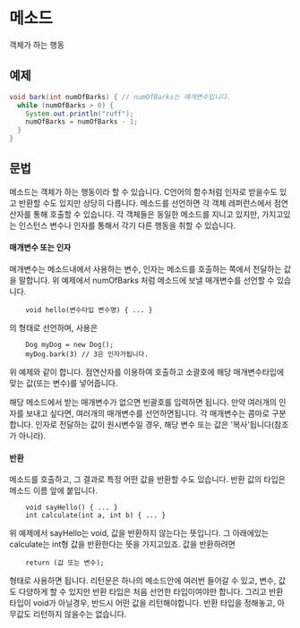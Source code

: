 메소드
======
객체가 하는 행동

예제
--------
```java
void bark(int numOfBarks) { // numOfBarks는 매개변수입니다.
  while (numOfBarks > 0) {
    System.out.println("ruff");
    numOfBarks = numOfBarks - 1;
  }
}
```

문법
-------
메소드는 객체가 하는 행동이라 할 수 있습니다. 
C언어의 함수처럼 인자로 받을수도 있고 반환할 수도 있지만 
상당히 다릅니다. 메소드를 선언하면 각 객체 레퍼런스에서 점연산자를 통해 
호출할 수 있습니다. 각 객체들은 동일한 메소드를 지니고 있지만, 가지고있는 인스턴스 변수나 
인자를 통해서 각기 다른 행동을 취할 수 있습니다. 

#### 매개변수 또는 인자
매개변수는 메소드내에서 사용하는 변수, 인자는 메소드를 호출하는 쪽에서 전달하는 값을 말합니다.
위 예제에서 numOfBarks 처럼 메소드에 보낼 매개변수를 선언할 수 있습니다. 
		
		void hello(변수타입 변수명) { ... }
의 형태로 선언하며, 사용은 

		Dog myDog = new Dog();
		myDog.bark(3) // 3은 인자가됩니다.
위 예제와 같이 합니다.
점연산자를 이용하여 호출하고 소괄호에 해당 매개변수타입에 맞는 값(또는 변수)를 넣어줍니다. 

해당 메소드에서 받는 매개변수가 없으면 빈괄호를 입력하면 됩니다. 
만약 여러개의 인자를 보내고 싶다면, 여러개의 매개변수를 선언하면됩니다. 각 매개변수는 콤마로 구분합니다. 
인자로 전달하는 값이 원시변수일 경우, 해당 변수 또는 값은 '복사'됩니다(참조가 아니라).

#### 반환
메소드를 호출하고, 그 결과로 특정 어떤 값을 반환할 수도 있습니다. 
반환 값의 타입은 메소드 이름 앞에 붙입니다.

		void sayHello() { ... }
		int calculate(int a, int b) { ... }
위 예제에서 sayHello는 void, 값을 반환하지 않는다는 뜻입니다. 
그 아래에있는 calculate는 int형 값을 반환한다는 뜻을 가지고있죠. 
값을 반환하려면

		return (값 또는 변수);
형태로 사용하면 됩니다. 리턴문은 하나의 메소드안에 여러번 들어갈 수 있고, 변수, 값도 
다양하게 할 수 있지만 반환 타입은 처음 선언한 타입이여야만 합니다. 
그리고 반환 타입이 void가 아닐경우, 반드시 어떤 값을 리턴해야합니다. 
반환 타입을 정해놓고, 아무값도 리턴하지 않을수는 없습니다.